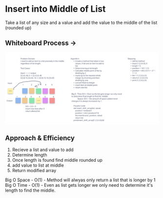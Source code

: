 # Insert into Middle of List

Take a list of any size and a value and add the value to the middle of the list (rounded up)

## Whiteboard Process -> 


![Whiteboard](./whiteboard2.PNG)

## Approach & Efficiency

1. Recieve a list and value to add
2. Determine length
3. Once length is found find middle rounded up
4. add value to list at middle
5. Return modified array

Big O Space - O(1) - Method will alwyas only return a list that is longer by 1 
Big O Time - O(1) - Even as list gets longer we only need to determine it's length to find the middle. 
